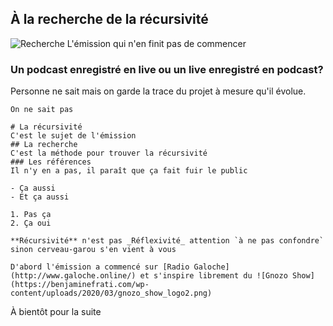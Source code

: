 ## À la recherche de la récursivité
![Recherche](https://www.instagram.com/p/CIbHq3hBDDi/)
L'émission qui n'en finit pas de commencer

### Un podcast enregistré en live ou un live enregistré en podcast?

Personne ne sait mais on garde la trace du projet à mesure qu'il évolue.

```C'est à dire?
On ne sait pas

# La récursivité
C'est le sujet de l'émission
## La recherche
C'est la méthode pour trouver la récursivité
### Les références
Il n'y en a pas, il paraît que ça fait fuir le public

- Ça aussi
- Et ça aussi

1. Pas ça
2. Ça oui

**Récursivité** n'est pas _Réflexivité_ attention `à ne pas confondre` sinon cerveau-garou s'en vient à vous

D'abord l'émission a commencé sur [Radio Galoche](http://www.galoche.online/) et s'inspire librement du ![Gnozo Show](https://benjaminefrati.com/wp-content/uploads/2020/03/gnozo_show_logo2.png)
```

À bientôt pour la suite
